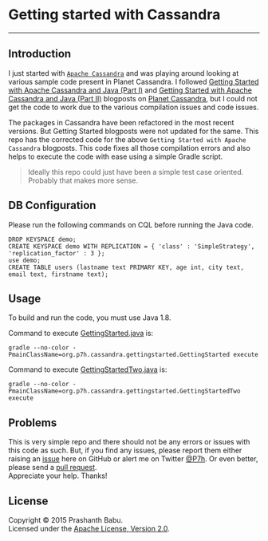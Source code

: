 # Getting started with Cassandra

----------

## Introduction
I just started with [`Apache Cassandra`](https://cassandra.apache.org) and was playing around looking at various sample code present in Planet Cassandra.
I followed [Getting Started with Apache Cassandra and Java (Part I)](http://planetcassandra.org/getting-started-with-apache-cassandra-and-java/) and [Getting Started with Apache Cassandra and Java (Part II)](http://www.planetcassandra.org/getting-started-with-apache-cassandra-and-java-part-2/) blogposts on [Planet Cassandra](http://www.planetcassandra.org), but I could not get the code to work due to the various compilation issues and code issues.

The packages in Cassandra have been refactored in the most recent versions. But Getting Started blogposts were not updated for the same. This repo has the corrected code for the above `Getting Started with Apache Cassandra` blogposts. This code fixes all those compilation errors and also helps to execute the code with ease using a simple Gradle script.

> Ideally this repo could just have been a simple test case oriented. Probably that makes more sense.

## DB Configuration
Please run the following commands on CQL before running the Java code.

    DROP KEYSPACE demo;
    CREATE KEYSPACE demo WITH REPLICATION = { 'class' : 'SimpleStrategy', 'replication_factor' : 3 };
    use demo;
    CREATE TABLE users (lastname text PRIMARY KEY, age int, city text, email text, firstname text);

## Usage
To build and run the code, you must use Java 1.8.<br>

Command to execute [GettingStarted.java](src/main/java/org/p7h/cassandra/gettingstarted/GettingStarted.java) is:

    gradle --no-color -PmainClassName=org.p7h.cassandra.gettingstarted.GettingStarted execute

Command to execute [GettingStartedTwo.java](src/main/java/org/p7h/cassandra/gettingstarted/GettingStartedTwo.java) is:

    gradle --no-color -PmainClassName=org.p7h.cassandra.gettingstarted.GettingStartedTwo execute

## Problems
This is very simple repo and there should not be any errors or issues with this code as such. But, if you find any issues, please report them either raising an [issue](https://github.com/P7h/CassandraGettingStarted/issues) here on GitHub or alert me on Twitter [@P7h](http://twitter.com/P7h). Or even better, please send a [pull request](https://github.com/P7h/CassandraGettingStarted/pulls).<br>
Appreciate your help. Thanks!

## License
Copyright &copy; 2015 Prashanth Babu.<br>
Licensed under the [Apache License, Version 2.0](http://www.apache.org/licenses/LICENSE-2.0).
